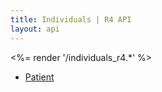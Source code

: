 ```yaml
---
title: Individuals | R4 API
layout: api
---
```


<%= render '/individuals_r4.*' %>
* [Patient](../individuals/patient)
